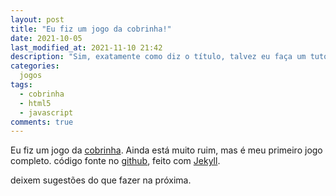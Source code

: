 ```yaml
---
layout: post
title: "Eu fiz um jogo da cobrinha!"
date: 2021-10-05
last_modified_at: 2021-11-10 21:42
description: "Sim, exatamente como diz o título, talvez eu faça um tutorial."
categories: 
  jogos
tags: 
  - cobrinha
  - html5
  - javascript
comments: true
---
```


Eu fiz um jogo da [cobrinha](https://rafael-dev-21.netlify.app/snake). Ainda está muito ruim, mas é meu primeiro jogo completo. código fonte no [github](https://github.com/rafael-dev-21/SnakeClone), feito com [Jekyll](https://jekyllrb.com).

deixem sugestões do que fazer na próxima.